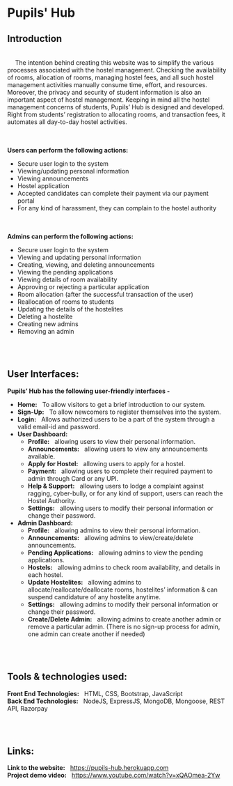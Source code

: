 # Pupils' Hub
## Introduction
<br/>
&emsp; The intention behind creating this website was to simplify the various processes associated with the hostel management. Checking the availability of rooms, allocation of rooms, managing hostel fees, and all such hostel management activities manually consume time, effort, and resources. Moreover, the privacy and security of student information is also an important aspect of hostel management.
        Keeping in mind all the hostel management concerns of students, Pupils’ Hub is designed and developed. Right from students’ registration to allocating rooms, and transaction fees, it automates all day-to-day hostel activities.

<br/><br/>
**Users can perform the following actions:**

  * Secure user login to the system
  * Viewing/updating personal information
  * Viewing announcements
  * Hostel application
  * Accepted candidates can complete their payment via our payment portal
  * For any kind of harassment, they can complain to the hostel authority
  
<br/><br/>
**Admins can perform the following actions:**
  * Secure user login to the system
  * Viewing and updating personal information
  * Creating, viewing, and deleting announcements
  * Viewing the pending applications
  * Viewing details of room availability
  * Approving or rejecting a particular application
  * Room allocation (after the successful transaction of the user)
  * Reallocation of rooms to students
  * Updating the details of the hostelites
  * Deleting a hostelite
  * Creating new admins
  * Removing an admin

<br/><br/>
## User Interfaces:
**Pupils’ Hub has the following user-friendly interfaces -**

  * **Home:** &nbsp; To allow visitors to get a brief introduction to our system.
  * **Sign-Up:** &nbsp; To allow newcomers to register themselves into the system.
  * **Login:** &nbsp; Allows authorized users to be a part of the system through a valid email-id and password.  <br/>
  * **User Dashboard:**
    - **Profile:** &nbsp; allowing users to view their personal information.
    - **Announcements:** &nbsp; allowing users to view any announcements available.
    - **Apply for Hostel:** &nbsp; allowing users to apply for a hostel.
    - **Payment:** &nbsp; allowing users to complete their required payment to admin through Card or any UPI.
    - **Help & Support:** &nbsp; allowing users to lodge a complaint against ragging, cyber-bully, or for any kind of support, users can reach the Hostel Authority.
    - **Settings:** &nbsp; allowing users to modify their personal information or change their password.   <br/>
  * **Admin Dashboard:**
    - **Profile:** &nbsp; allowing admins to view their personal information.
    - **Announcements:** &nbsp; allowing admins to view/create/delete announcements.
    - **Pending Applications:** &nbsp; allowing admins to view the pending applications.
    - **Hostels:** &nbsp; allowing admins to check room availability, and details in each hostel.
    - **Update Hostelites:** &nbsp; allowing admins to allocate/reallocate/deallocate rooms, hostelites’ information & can suspend candidature of any hostelite anytime.
    - **Settings:** &nbsp; allowing admins to modify their personal information or change their password.
    - **Create/Delete Admin:** &nbsp; allowing admins to create another admin or remove a particular admin. (There is no sign-up process for admin, one admin can create another if needed)

<br/> <br/>
## Tools & technologies used:
  **Front End Technologies:** &nbsp; HTML, CSS, Bootstrap, JavaScript <br/>
  **Back End Technologies:** &nbsp; NodeJS, ExpressJS, MongoDB, Mongoose, REST API, Razorpay
  
<br/> <br/>
## Links:
**Link to the website:** &nbsp; https://pupils-hub.herokuapp.com  <br/>
**Project demo video:** &nbsp; https://www.youtube.com/watch?v=xQAOmea-2Yw

